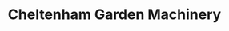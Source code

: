 ---
title: "Cheltenham Garden Machinery"
url: /cheltenham/cheltenham-garden-machinery/
shop: Platzpflege
---